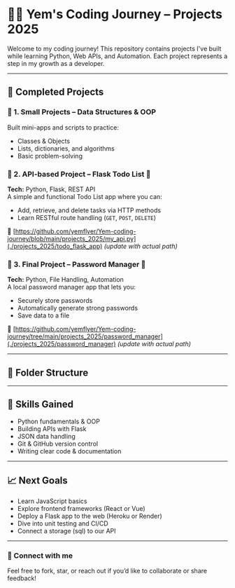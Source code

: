 # 👨‍💻 Yem's Coding Journey – Projects 2025

Welcome to my coding journey! This repository contains projects I've built while learning Python, Web APIs, and Automation. Each project represents a step in my growth as a developer.

---

## 🚀 Completed Projects

### 📁 1. Small Projects – Data Structures & OOP
Built mini-apps and scripts to practice:
- Classes & Objects
- Lists, dictionaries, and algorithms
- Basic problem-solving

### 📁 2. API-based Project – Flask Todo List 📝
**Tech:** Python, Flask, REST API  
A simple and functional Todo List app where you can:
- Add, retrieve, and delete tasks via HTTP methods
- Learn RESTful route handling (`GET`, `POST`, `DELETE`)

📌 [https://github.com/yemflyer/Yem-coding-journey/blob/main/projects_2025/my_api.py](./projects_2025/todo_flask_app) *(update with actual path)*

### 📁 3. Final Project – Password Manager 🔐
**Tech:** Python, File Handling, Automation  
A local password manager app that lets you:
- Securely store passwords
- Automatically generate strong passwords
- Save data to a file

📌 [https://github.com/yemflyer/Yem-coding-journey/tree/main/projects_2025/password_manager](./projects_2025/password_manager) *(update with actual path)*

---

## 📂 Folder Structure





---

## 🧠 Skills Gained

- Python fundamentals & OOP
- Building APIs with Flask
- JSON data handling
- Git & GitHub version control
- Writing clear code & documentation

---

## 📈 Next Goals

- Learn JavaScript basics
- Explore frontend frameworks (React or Vue)
- Deploy a Flask app to the web (Heroku or Render)
- Dive into unit testing and CI/CD
- Connect a storage (sql) to our API 

---

### 💬 Connect with me

Feel free to fork, star, or reach out if you’d like to collaborate or share feedback!

